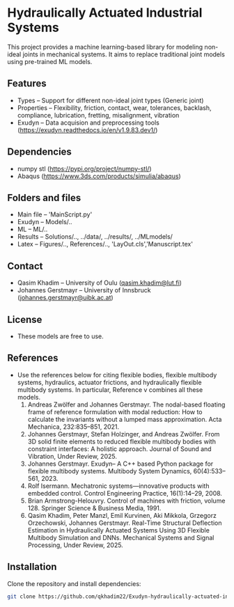 # Hydraulically Actuated Industrial Systems
This project provides a machine learning-based library for modeling non-ideal joints in mechanical systems. 
It aims to replace traditional joint models using pre-trained ML models.

## Features
- Types – Support for different non-ideal joint types (Generic joint)
- Properties – Flexibility, friction, contact, wear, tolerances, backlash, compliance, lubrication, fretting, misalignment, vibration    
- Exudyn – Data acquision and preprocessing tools (https://exudyn.readthedocs.io/en/v1.9.83.dev1/)

## Dependencies 
- numpy stl (https://pypi.org/project/numpy-stl/)
- Abaqus (https://www.3ds.com/products/simulia/abaqus)

## Folders and files
- Main file – 'MainScript.py' 
- Exudyn – Models/..
- ML –  ML/..
- Results – Solutions/.., ../data/, ../results/, ../MLmodels/
- Latex – Figures/.., References/.., 'LayOut.cls','Manuscript.tex'  

## Contact

- Qasim Khadim – University of Oulu (qasim.khadim@lut.fi)
- Johannes Gerstmayr – University of Innsbruck (johannes.gerstmayr@uibk.ac.at)

## License
- These models are free to use. 

## References
- Use the references below for citing flexible bodies, flexible multibody systems, hydraulics, actuator frictions, and hydraulically flexible multibody systems. In particular, Reference v combines all these models.
	1. Andreas Zwölfer and Johannes Gerstmayr. The nodal-based floating frame of reference formulation with modal reduction: How to calculate the invariants without a lumped mass approximation. Acta Mechanica, 232:835–851, 2021.
	2. Johannes Gerstmayr, Stefan Holzinger, and Andreas Zwölfer. From 3D solid finite elements to reduced flexible multibody bodies with constraint interfaces: A holistic approach. Journal of Sound and Vibration, Under Review, 2025.
	3. Johannes Gerstmayr. Exudyn– A C++ based Python package for flexible multibody systems. Multibody System Dynamics, 60(4):533–561, 2023.
	4. Rolf Isermann. Mechatronic systems—innovative products with embedded control. Control Engineering Practice, 16(1):14–29, 2008.
	5. Brian Armstrong-Helouvry. Control of machines with friction, volume 128. Springer Science & Business Media, 1991.
	5. Qasim Khadim, Peter Manzl, Emil Kurvinen, Aki Mikkola, Grzegorz Orzechowski, Johannes Gerstmayr. Real-Time Structural Deflection Estimation in Hydraulically Actuated Systems Using 3D Flexible Multibody Simulation and DNNs. Mechanical Systems and Signal Processing, Under Review, 2025.

## Installation
Clone the repository and install dependencies:
```bash
git clone https://github.com/qkhadim22/Exudyn-hydraulically-actuated-industrial-systems.git